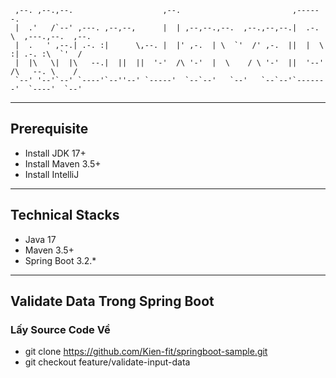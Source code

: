 ```text 
 ,--. ,--.,--.                    ,--.                         ,------.
 |  .'   /`--' ,---. ,--,--,      |  | ,--,--.,--.  ,--.,--,--.|  .-.  \  ,---.,--.  ,--.
 |  .   ' ,--.| .-. :|      \,--. |  |' ,-.  | \  `'  /' ,-.  ||  |  \  :| .-. :\  `'  /
 |  |\   \|  |\   --.|  ||  ||  '-'  /\ '-'  |  \    / \ '-'  ||  '--'  /\   --. \    /
 `--' '--'`--' `----'`--''--' `-----'  `--`--'   `--'   `--`--'`-------'  `----'  `--'
```
---

## Prerequisite
- Install JDK 17+ 
- Install Maven 3.5+
- Install IntelliJ 

---

## Technical Stacks
- Java 17
- Maven 3.5+
- Spring Boot 3.2.*

---
## Validate Data Trong Spring Boot
### Lấy Source Code Về
- git clone https://github.com/Kien-fit/springboot-sample.git
- git checkout feature/validate-input-data